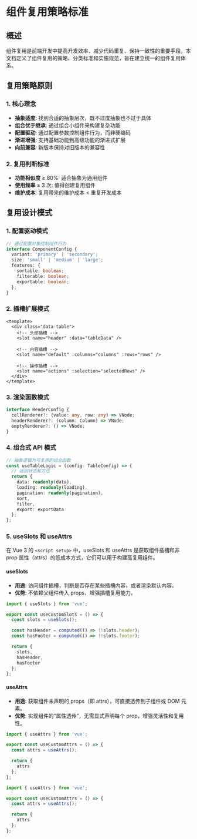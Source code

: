# 组件复用策略标准

## 概述

组件复用是前端开发中提高开发效率、减少代码重复、保持一致性的重要手段。本文档定义了组件复用的策略、分类标准和实施规范，旨在建立统一的组件复用体系。

## 复用策略原则

### 1. 核心理念

- **抽象适度**: 找到合适的抽象层次，既不过度抽象也不过于具体
- **组合优于继承**: 通过组合小组件来构建复杂功能
- **配置驱动**: 通过配置参数控制组件行为，而非硬编码
- **渐进增强**: 支持基础功能到高级功能的渐进式扩展
- **向前兼容**: 新版本保持对旧版本的兼容性

### 2. 复用判断标准

- **功能相似度** ≥ 80%: 适合抽象为通用组件
- **使用频率** ≥ 3 次: 值得创建复用组件
- **维护成本**: 复用带来的维护成本 < 重复开发成本

## 复用设计模式

### 1. 配置驱动模式

```typescript
// 通过配置对象控制组件行为
interface ComponentConfig {
  variant: 'primary' | 'secondary';
  size: 'small' | 'medium' | 'large';
  features: {
    sortable: boolean;
    filterable: boolean;
    exportable: boolean;
  };
}
```

### 2. 插槽扩展模式

```vue
<template>
  <div class="data-table">
    <!-- 头部插槽 -->
    <slot name="header" :data="tableData" />

    <!-- 内容插槽 -->
    <slot name="default" :columns="columns" :rows="rows" />

    <!-- 操作插槽 -->
    <slot name="actions" :selection="selectedRows" />
  </div>
</template>
```

### 3. 渲染函数模式

```typescript
interface RenderConfig {
  cellRenderer?: (value: any, row: any) => VNode;
  headerRenderer?: (column: Column) => VNode;
  emptyRenderer?: () => VNode;
}
```

### 4. 组合式 API 模式

```typescript
// 抽象逻辑为可复用的组合函数
const useTableLogic = (config: TableConfig) => {
  // 返回状态和方法
  return {
    data: readonly(data),
    loading: readonly(loading),
    pagination: readonly(pagination),
    sort,
    filter,
    export: exportData
  };
};
```

### 5. useSlots 和 useAttrs

在 Vue 3 的 `<script setup>` 中，useSlots 和 useAttrs 是获取组件插槽和非 prop 属性（attrs）的低成本方式，它们可以用于构建高复用组件。

#### useSlots

- **用途**: 访问组件插槽，判断是否存在某些插槽内容，或者渲染默认内容。
- **优势**: 不依赖父组件传入 props，增强插槽复用能力。

```ts
import { useSlots } from 'vue';

export const useCustomSlots = () => {
  const slots = useSlots();

  const hasHeader = computed(() => !!slots.header);
  const hasFooter = computed(() => !!slots.footer);

  return {
    slots,
    hasHeader,
    hasFooter
  };
};
```

#### useAttrs

- **用途**: 获取组件未声明的 props（即 attrs），可直接透传到子组件或 DOM 元素。
- **优势**: 实现组件的“属性透传”，无需显式声明每个 prop，增强灵活性和复用性。

```ts
import { useAttrs } from 'vue';

export const useCustomAttrs = () => {
  const attrs = useAttrs();

  return {
    attrs
  };
};
```

```js
import { useAttrs } from 'vue';

export const useCustomAttrs = () => {
  const attrs = useAttrs();

  return {
    attrs
  };
};
```
